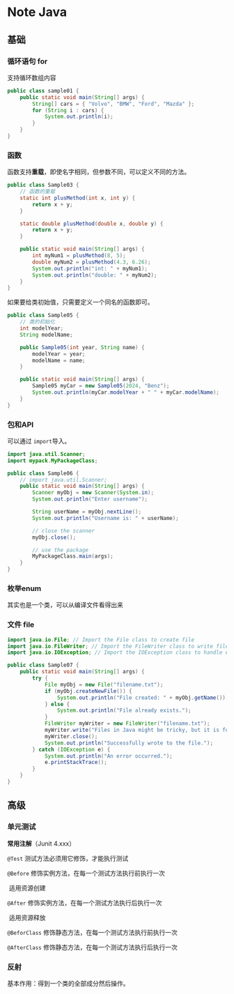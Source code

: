 # Note Java

## 基础

### 循环语句 for

支持循环数组内容

```java
public class sample01 {
    public static void main(String[] args) {
        String[] cars = { "Volvo", "BMW", "Ford", "Mazda" };
        for (String i : cars) {
            System.out.println(i);
        }
    }
}
```

### 函数

函数支持**重载**，即使名字相同，但参数不同，可以定义不同的方法。

```java
public class Sample03 {
    // 函数的重载
    static int plusMethod(int x, int y) {
        return x + y;
    }

    static double plusMethod(double x, double y) {
        return x + y;
    }

    public static void main(String[] args) {
        int myNum1 = plusMethod(8, 5);
        double myNum2 = plusMethod(4.3, 6.26);
        System.out.println("int: " + myNum1);
        System.out.println("double: " + myNum2);
    }
}
```

如果要给类初始值，只需要定义一个同名的函数即可。

```java
public class Sample05 {
    // 类的初始化
    int modelYear;
    String modelName;

    public Sample05(int year, String name) {
        modelYear = year;
        modelName = name;
    }

    public static void main(String[] args) {
        Sample05 myCar = new Sample05(2024, "Benz");
        System.out.println(myCar.modelYear + " " + myCar.modelName);
    }
}
```

### 包和API

可以通过 `import`导入。

```java
import java.util.Scanner;
import mypack.MyPackageClass;

public class Sample06 {
    // import java.util.Scanner;
    public static void main(String[] args) {
        Scanner myObj = new Scanner(System.in);
        System.out.println("Enter username");

        String userName = myObj.nextLine();
        System.out.println("Username is: " + userName);

        // close the scanner
        myObj.close();

        // use the package
        MyPackageClass.main(args);
    }
}
```

### 枚举enum

其实也是一个类，可以从编译文件看得出来

### 文件 file

```java
import java.io.File; // Import the File class to create file
import java.io.FileWriter; // Import the FileWriter class to write file
import java.io.IOException; // Import the IOException class to handle errors

public class Sample07 {
    public static void main(String[] args) {
        try {
            File myObj = new File("filename.txt");
            if (myObj.createNewFile()) {
                System.out.println("File created: " + myObj.getName());
            } else {
                System.out.println("File already exists.");
            }
            FileWriter myWriter = new FileWriter("filename.txt");
            myWriter.write("Files in Java might be tricky, but it is fun enough!");
            myWriter.close();
            System.out.println("Successfully wrote to the file.");
        } catch (IOException e) {
            System.out.println("An error occurred.");
            e.printStackTrace();
        }
    }
}
```



## 高级

### 单元测试

**常用注解**（Junit 4.xxx）

`@Test` 测试方法必须用它修饰，才能执行测试

`@Before` 修饰实例方法，在每一个测试方法执行前执行一次

​    适用资源创建

`@After` 修饰实例方法，在每一个测试方法执行后执行一次

​    适用资源释放

`@BeforClass` 修饰静态方法，在每一个测试方法执行前执行一次

`@AfterClass` 修饰静态方法，在每一个测试方法执行后执行一次

### 反射

基本作用：得到一个类的全部成分然后操作。

